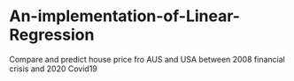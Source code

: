 # An-implementation-of-Linear-Regression
Compare and predict house price fro AUS and USA between 2008 financial crisis and 2020 Covid19
